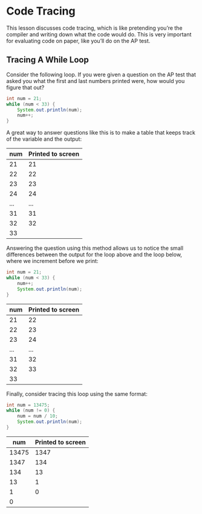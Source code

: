 # Code Tracing

This lesson discusses code tracing, which is like pretending you’re the compiler and writing down what the code would do. This is very important for evaluating code on paper, like you’ll do on the AP test.

## Tracing A While Loop

Consider the following loop. If you were given a question on the AP test that asked you what the first and last numbers printed were, how would you figure that out?

```java
int num = 21;
while (num < 33) {
    System.out.println(num);
    num++;
}
```

A great way to answer questions like this is to make a table that keeps track of the variable and the output:

| num | Printed to screen |
|-----|-------------------|
| 21  | 21                |
| 22  | 22                |
| 23  | 23                |
| 24  | 24                |
| ... | ...               |
| 31  | 31                |
| 32  | 32                |
| 33  |                   |

Answering the question using this method allows us to notice the small differences between the output for the loop above and the loop below, where we increment before we print:

```java
int num = 21;
while (num < 33) {
    num++;
    System.out.println(num);
}
```

| num | Printed to screen |
|-----|-------------------|
| 21  | 22                |
| 22  | 23                |
| 23  | 24                |
| ... | ...               |
| 31  | 32                |
| 32  | 33                |
| 33  |                   |

Finally, consider tracing this loop using the same format:

```java
int num = 13475;
while (num != 0) {
    num = num / 10;
    System.out.println(num);
}
```

| num   | Printed to screen |
|-------|-------------------|
| 13475 | 1347              |
| 1347  | 134               |
| 134   | 13                |
| 13    | 1                 |
| 1     | 0                 |
| 0     |                   |
